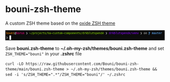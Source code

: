 # bouni-zsh-theme

A custom ZSH theme based on the [oxide ZSH theme](https://github.com/dikiaap/dotfiles/blob/master/.oh-my-zsh/themes/oxide.zsh-theme)

![](screenshot.png)

Save **bouni.zsh-theme** to **~/.oh-my-zsh/themes/bouni.zsh-theme** and set `ZSH_THEME="bouni"` in your **.zshrc** file

`curl -LO https://raw.githubusercontent.com/Bouni/bouni-zsh-theme/main/bouni.zsh-theme > ~/.oh-my-zsh/themes/bouni.zsh-theme && sed -i 's/ZSH_THEME=".*"/ZSH_THEME="bouni"/' ~/.zshrc`
